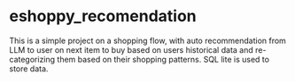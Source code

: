 # eshoppy_recomendation
This is a simple project on a shopping flow, with auto recommendation from LLM to user on next item to buy based on users historical data and re-categorizing them based on their shopping patterns. SQL lite is used to store data.
